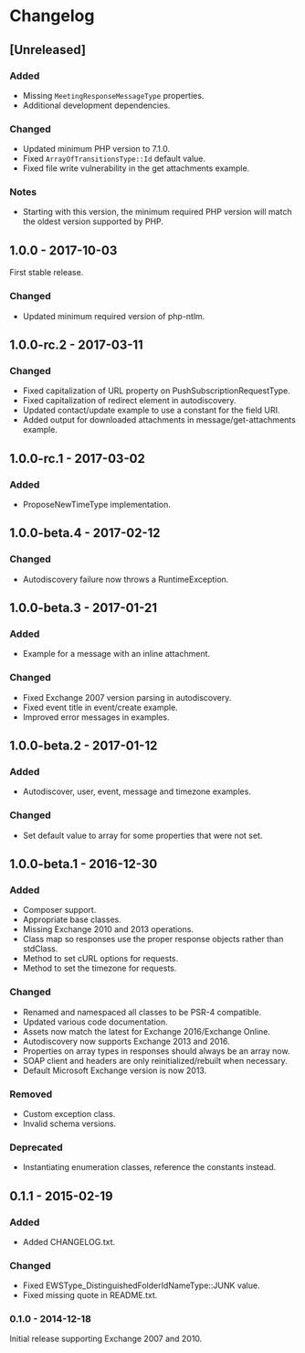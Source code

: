 # Changelog

## [Unreleased]

### Added

- Missing `MeetingResponseMessageType` properties.
- Additional development dependencies.

### Changed

- Updated minimum PHP version to 7.1.0.
- Fixed `ArrayOfTransitionsType::Id` default value.
- Fixed file write vulnerability in the get attachments example.

### Notes

- Starting with this version, the minimum required PHP version will match the
oldest version supported by PHP.

## 1.0.0 - 2017-10-03

First stable release.

### Changed

- Updated minimum required version of php-ntlm.

## 1.0.0-rc.2 - 2017-03-11

### Changed

- Fixed capitalization of URL property on PushSubscriptionRequestType.
- Fixed capitalization of redirect element in autodiscovery.
- Updated contact/update example to use a constant for the field URI.
- Added output for downloaded attachments in message/get-attachments example.

## 1.0.0-rc.1 - 2017-03-02

### Added

- ProposeNewTimeType implementation.

## 1.0.0-beta.4 - 2017-02-12

### Changed

- Autodiscovery failure now throws a RuntimeException.

## 1.0.0-beta.3 - 2017-01-21

### Added

- Example for a message with an inline attachment.

### Changed

- Fixed Exchange 2007 version parsing in autodiscovery.
- Fixed event title in event/create example.
- Improved error messages in examples.

## 1.0.0-beta.2 - 2017-01-12

### Added

- Autodiscover, user, event, message and timezone examples.

### Changed

- Set default value to array for some properties that were not set.

## 1.0.0-beta.1 - 2016-12-30

### Added

- Composer support.
- Appropriate base classes.
- Missing Exchange 2010 and 2013 operations.
- Class map so responses use the proper response objects rather than stdClass.
- Method to set cURL options for requests.
- Method to set the timezone for requests.

### Changed

- Renamed and namespaced all classes to be PSR-4 compatible.
- Updated various code documentation.
- Assets now match the latest for Exchange 2016/Exchange Online.
- Autodiscovery now supports Exchange 2013 and 2016.
- Properties on array types in responses should always be an array now.
- SOAP client and headers are only reinitialized/rebuilt when necessary.
- Default Microsoft Exchange version is now 2013.

### Removed

- Custom exception class.
- Invalid schema versions.

### Deprecated

- Instantiating enumeration classes, reference the constants instead.

## 0.1.1 - 2015-02-19

### Added

- Added CHANGELOG.txt.

### Changed

- Fixed EWSType_DistinguishedFolderIdNameType::JUNK value.
- Fixed missing quote in README.txt.

### 0.1.0 - 2014-12-18

Initial release supporting Exchange 2007 and 2010.
